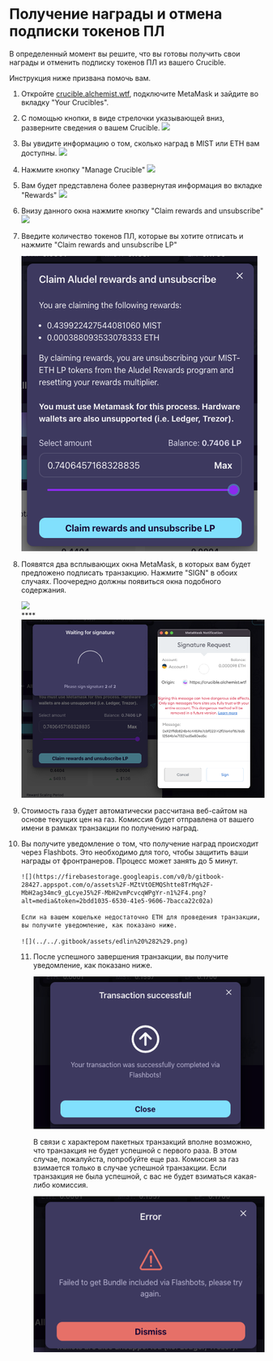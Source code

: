 # Получение награды и отмена подписки токенов ПЛ

В определенный момент вы решите, что вы готовы получить свои награды и отменить подписку токенов ПЛ из вашего Crucible.

Инструкция ниже призвана помочь вам.

1. Откройте [crucible.alchemist.wtf](https://crucible.alchemist.wtf/), подключите MetaMask и зайдите во вкладку "Your Crucibles".
2. С помощью кнопки, в виде стрелочки указывающей вниз, разверните сведения о вашем Crucible. ![](../../.gitbook/assets/screenshot-2021-05-07-at-12.50.58.png) 
3. Вы увидите информацию о том, сколько наград в MIST или ETH вам доступны. ![](../../.gitbook/assets/screenshot-2021-05-07-at-12.50.42.png) 
4. Нажмите кнопку "Manage Crucible" ![](../../.gitbook/assets/screenshot-2021-05-07-at-12.51.04.png) 
5. Вам будет представлена более развернутая информация во вкладке "Rewards" ![](../../.gitbook/assets/screenshot-2021-05-07-at-12.51.22.png) 
6. Внизу данного окна нажмите кнопку "Claim rewards and unsubscribe"   ![](../../.gitbook/assets/screenshot-2021-05-07-at-13.05.52.png) 
7. Введите количество токенов ПЛ, которые вы хотите отписать и нажмите "Claim rewards and unsubscribe LP"  


   ![](../../.gitbook/assets/1.png)

8. Появятся два всплывающих окна MetaMask, в которых вам будет предложено подписать транзакцию. Нажмите "SIGN"  в обоих случаях. Поочередно должны появиться окна подобного содержания.

  
   ![](../../.gitbook/assets/screenshot-2021-05-07-at-13.11.35.png)   
   ****![](../../.gitbook/assets/3%20%281%29%20%285%29%20%281%29.png) 

9.  Стоимость газа будет автоматически рассчитана веб-сайтом на основе текущих цен на газ.  Комиссия будет отправлена от вашего имени в рамках транзакции по получению наград.
10. Вы получите уведомление о том, что получение наград происходит через Flashbots. Это необходимо для того, чтобы защитить ваши награды от фронтранеров. Процесс может занять до 5 минут.

        ​![](https://firebasestorage.googleapis.com/v0/b/gitbook-28427.appspot.com/o/assets%2F-MZtVtOEMQShtte8TrMq%2F-MbH2ag34mc9_gLcyeJ5%2F-MbH2vmPcvcqWPgYr-n1%2F4.png?alt=media&token=2bdd1035-6530-41e5-9606-7bacca22c02a)

        Если на вашем кошельке недостаточно ETH для проведения транзакции, вы получите уведомление, как показано ниже.

        ![](../../.gitbook/assets/edlin%20%282%29.png)

    11. После успешного завершения транзакции, вы получите уведомление, как показано ниже.

        ![](../../.gitbook/assets/6%20%281%29%20%281%29.png) 

        В связи с характером пакетных транзакций вполне возможно, что транзакция не будет успешной с   первого раза. В этом случае, пожалуйста, попробуйте еще раз. Комиссия за газ взимается только в случае успешной транзакции. Если транзакция не была успешной, с вас не будет взиматься какая-либо комиссия. 

        ![](../../.gitbook/assets/7%20%281%29%20%281%29.png) 

